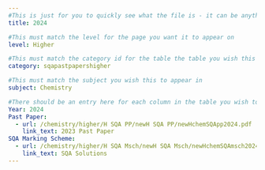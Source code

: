```yaml
---
#This is just for you to quickly see what the file is - it can be anything you want
title: 2024

#This must match the level for the page you want it to appear on
level: Higher

#This must match the category id for the table the table you wish this to appear in
category: sqapastpapershigher

#This must match the subject you wish this to appear in
subject: Chemistry

#There should be an entry here for each column in the table you wish to populate:
Year: 2024
Past Paper: 
  - url: /chemistry/higher/H SQA PP/newH SQA PP/newHchemSQApp2024.pdf
    link_text: 2023 Past Paper
SQA Marking Scheme:
  - url: /chemistry/higher/H SQA Msch/newH SQA Msch/newHchemSQAmsch2024.pdf
    link_text: SQA Solutions
---
```

